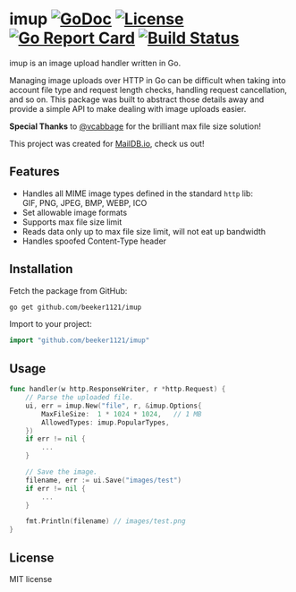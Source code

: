 # imup [![GoDoc](http://img.shields.io/badge/godoc-reference-blue.svg)](http://godoc.org/github.com/beeker1121/imup) [![License](http://img.shields.io/badge/license-mit-blue.svg)](https://raw.githubusercontent.com/beeker1121/imup/master/LICENSE) [![Go Report Card](https://goreportcard.com/badge/github.com/beeker1121/imup)](https://goreportcard.com/report/github.com/beeker1121/imup) [![Build Status](https://travis-ci.org/beeker1121/imup.svg?branch=master)](https://travis-ci.org/beeker1121/imup)

imup is an image upload handler written in Go.

Managing image uploads over HTTP in Go can be difficult when taking into account file type and request length checks, handling request cancellation, and so on. This package was built to abstract those details away and provide a simple API to make dealing with image uploads easier.

**Special Thanks** to [@vcabbage](https://github.com/vcabbage) for the brilliant max file size solution!

This project was created for [MailDB.io](https://maildb.io/), check us out!

## Features

- Handles all MIME image types defined in the standard `http` lib:  
  GIF, PNG, JPEG, BMP, WEBP, ICO
- Set allowable image formats
- Supports max file size limit
- Reads data only up to max file size limit, will not eat up bandwidth
- Handles spoofed Content-Type header

## Installation

Fetch the package from GitHub:

```sh
go get github.com/beeker1121/imup
```

Import to your project:

```go
import "github.com/beeker1121/imup"
```

## Usage

```go
func handler(w http.ResponseWriter, r *http.Request) {
	// Parse the uploaded file.
	ui, err = imup.New("file", r, &imup.Options{
		MaxFileSize:  1 * 1024 * 1024,   // 1 MB
		AllowedTypes: imup.PopularTypes,
	})
	if err != nil {
		...
	}

	// Save the image.
	filename, err := ui.Save("images/test")
	if err != nil {
		...
	}

	fmt.Println(filename) // images/test.png
}
```

## License

MIT license